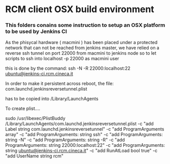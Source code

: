 # RCM client OSX build environment

### This folders conains some instruction to setup an OSX platform to be used by Jenkins CI

As the phisycal hardware ( macmini ) has been placed under a protected network that can not be reached from jenkins master,
we have relied on a reverse ssh tunnel on port 22000 from macmini to jenkins node so to let scripts to ssh into localhost -p 22000 as
macmini user

this is done by the command:
ssh -N -R 22000:localhost:22 ubuntu@jenkins-ci.rcm.cineca.it

In order to make it persistent across reboot, the file:
com.launchd.jenkinsreversetunnel.plist

has to be copied into 
/Library/LaunchAgents

To create plist....

sudo /usr/libexec/PlistBuddy /Library/LaunchAgents/com.launchd.jenkinsreversetunnel.plist -c "add Label string com.launchd.jenkinsreversetunnel" -c "add ProgramArguments array" -c "add ProgramArguments: string ssh" -c "add ProgramArguments: string -N" -c "add ProgramArguments: string -R" -c "add ProgramArguments: string 22000:localhost:22" -c "add ProgramArguments: string ubuntu@jenkins-ci.rcm.cineca.it" -c "add RunAtLoad bool true" -c "add UserName string rcm"



